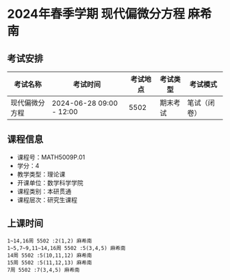# 2024年春季学期 现代偏微分方程 麻希南




## 考试安排

| 考试名称 | 考试时间 | 考试地点 | 考试类型 | 考试模式 |
| -------- | -------- | -------- | -------- | -------- |
| 现代偏微分方程 | 2024-06-28 09:00 - 12:00 | 5502 | 期末考试 | 笔试（闭卷） |





## 课程信息

- 课程号：MATH5009P.01
- 学分：4
- 教学类型：理论课
- 开课单位：数学科学学院
- 课程类别：本研贯通
- 课程层次：研究生课程

## 上课时间

```
1~14,16周 5502 :2(1,2) 麻希南
1~5,7~9,11~14,16周 5502 :5(3,4,5) 麻希南
14周 5502 :5(10,11,12) 麻希南
15周 5502 :5(11,12,13) 麻希南
7周 5502 :7(3,4,5) 麻希南
```

